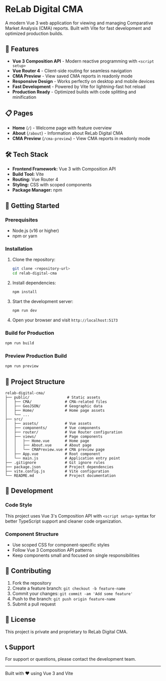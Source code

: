 # ReLab Digital CMA

A modern Vue 3 web application for viewing and managing Comparative Market Analysis (CMA) reports. Built with Vite for fast development and optimized production builds.

## 🚀 Features

- **Vue 3 Composition API** - Modern reactive programming with `<script setup>`
- **Vue Router 4** - Client-side routing for seamless navigation
- **CMA Preview** - View saved CMA reports in readonly mode
- **Responsive Design** - Works perfectly on desktop and mobile devices
- **Fast Development** - Powered by Vite for lightning-fast hot reload
- **Production Ready** - Optimized builds with code splitting and minification

## 📋 Pages

- **Home** (`/`) - Welcome page with feature overview
- **About** (`/about`) - Information about ReLab Digital CMA
- **CMA Preview** (`/cma-preview`) - View CMA reports in readonly mode

## 🛠️ Tech Stack

- **Frontend Framework:** Vue 3 with Composition API
- **Build Tool:** Vite
- **Routing:** Vue Router 4
- **Styling:** CSS with scoped components
- **Package Manager:** npm

## 🚀 Getting Started

### Prerequisites

- Node.js (v16 or higher)
- npm or yarn

### Installation

1. Clone the repository:
   ```bash
   git clone <repository-url>
   cd relab-digital-cma
   ```

2. Install dependencies:
   ```bash
   npm install
   ```

3. Start the development server:
   ```bash
   npm run dev
   ```

4. Open your browser and visit `http://localhost:5173`

### Build for Production

```bash
npm run build
```

### Preview Production Build

```bash
npm run preview
```

## 📁 Project Structure

```
relab-digital-cma/
├── public/                 # Static assets
│   ├── CMA/               # CMA-related files
│   ├── GeoJSON/           # Geographic data
│   ├── Home/              # Home page assets
│   └── ...
├── src/
│   ├── assets/            # Vue assets
│   ├── components/        # Vue components
│   ├── router/            # Vue Router configuration
│   ├── views/             # Page components
│   │   ├── Home.vue       # Home page
│   │   ├── About.vue      # About page
│   │   └── CMAPreview.vue # CMA preview page
│   ├── App.vue            # Root component
│   └── main.js            # Application entry point
├── .gitignore             # Git ignore rules
├── package.json           # Project dependencies
├── vite.config.js         # Vite configuration
└── README.md              # Project documentation
```

## 🎨 Development

### Code Style

This project uses Vue 3's Composition API with `<script setup>` syntax for better TypeScript support and cleaner code organization.

### Component Structure

- Use scoped CSS for component-specific styles
- Follow Vue 3 Composition API patterns
- Keep components small and focused on single responsibilities

## 🤝 Contributing

1. Fork the repository
2. Create a feature branch: `git checkout -b feature-name`
3. Commit your changes: `git commit -am 'Add some feature'`
4. Push to the branch: `git push origin feature-name`
5. Submit a pull request

## 📄 License

This project is private and proprietary to ReLab Digital CMA.

## 📞 Support

For support or questions, please contact the development team.

---

Built with ❤️ using Vue 3 and Vite
